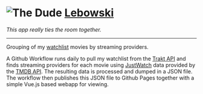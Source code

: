 # ![The Dude](https://shanesmith.github.io/lebowski/the_dude.png) [Lebowski](https://shanesmith.github.io/lebowski)

_This app really ties the room together._

<hr>

Grouping of my [watchlist][1] movies by streaming providers. 

A Github Workflow runs daily to pull my watchlist from the [Trakt API][2] and
finds streaming providers for each movie using [JustWatch][4] data provided by
the [TMDB API][3]. The resulting data is processed and dumped in a JSON file.
The workflow then publishes this JSON file to Github Pages together with a
simple Vue.js based webapp for viewing.

[1]: https://trakt.tv/users/shanesmith/watchlist?display=movie&sort=added,asc
[2]: https://trakt.docs.apiary.io/#reference/users/watchlist
[3]: https://developer.themoviedb.org/reference/movie-watch-providers
[4]: https://www.justwatch.com

